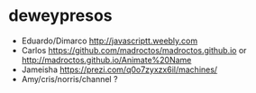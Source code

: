 # deweypresos
- Eduardo/Dimarco http://javascriptt.weebly.com
- Carlos https://github.com/madroctos/madroctos.github.io or http://madroctos.github.io/Animate%20Name
- Jameisha https://prezi.com/q0o7zyxzx6il/machines/
- Amy/cris/norris/channel ?
